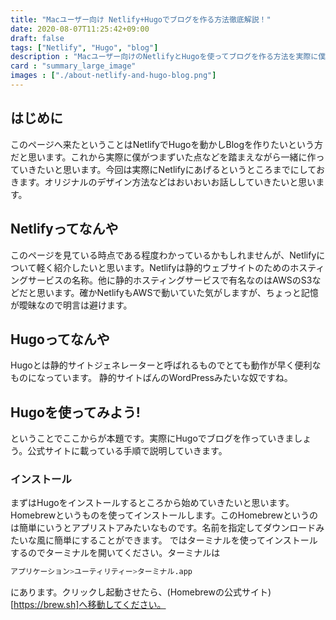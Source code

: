 ```yaml
---
title: "Macユーザー向け Netlify+Hugoでブログを作る方法徹底解説！"
date: 2020-08-07T11:25:42+09:00
draft: false
tags: ["Netlify", "Hugo", "blog"]
description : "Macユーザー向けのNetlifyとHugoを使ってブログを作る方法を実際に僕がつまずいた点を踏まえながら徹底解説します。"
card : "summary_large_image"
images : ["./about-netlify-and-hugo-blog.png"]
---
```

## はじめに
このページへ来たということはNetlifyでHugoを動かしBlogを作りたいという方だと思います。これから実際に僕がつまずいた点などを踏まえながら一緒に作っていきたいと思います。今回は実際にNetlifyにあげるというところまでにしておきます。オリジナルのデザイン方法などはおいおいお話ししていきたいと思います。
## Netlifyってなんや
このページを見ている時点である程度わかっているかもしれませんが、Netlifyについて軽く紹介したいと思います。Netlifyは静的ウェブサイトのためのホスティングサービスの名称。他に静的ホスティングサービスで有名なのはAWSのS3などだと思います。確かNetlifyもAWSで動いていた気がしますが、ちょっと記憶が曖昧なので明言は避けます。
## Hugoってなんや
Hugoとは静的サイトジェネレーターと呼ばれるものでとても動作が早く便利なものになっています。
静的サイトばんのWordPressみたいな奴ですね。
## Hugoを使ってみよう!
ということでここからが本題です。実際にHugoでブログを作っていきましょう。公式サイトに載っている手順で説明していきます。
### インストール
まずはHugoをインストールするところから始めていきたいと思います。Homebrewというものを使ってインストールします。このHomebrewというのは簡単にいうとアプリストアみたいなものです。名前を指定してダウンロードみたいな風に簡単にすることができます。
ではターミナルを使ってインストールするのでターミナルを開いてください。ターミナルは
```bash
アプリケーション>ユーティリティー>ターミナル.app
```
にあります。クリックし起動させたら、(Homebrewの公式サイト)[https://brew.sh]へ移動してください。
